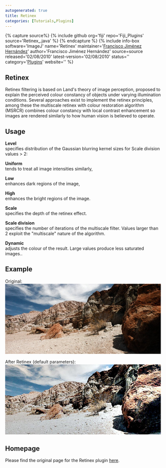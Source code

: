 ```yaml
---
autogenerated: true
title: Retinex
categories: [Tutorials,Plugins]
---
```



{% capture source%}
{% include github org='fiji' repo='Fiji\_Plugins' source='Retinex\_.java' %}
{% endcapture %}
{% include info-box software='ImageJ' name='Retinex' maintainer='[Francisco Jiménez Hernández](mailto:jimenezf_at_fi.uaemex.mx)' author='Francisco Jiménez Hernández' source=source released='02/08/2010' latest-version='02/08/2010' status='' category='[Plugins](/plugin-index)' website='' %}

## Retinex

Retinex filtering is based on Land's theory of image perception, proposed to explain the perceived colour constancy of objects under varying illumination conditions. Several approaches exist to implement the retinex principles, among these the multiscale retinex with colour restoration algorithm (MSRCR) combines colour constancy with local contrast enhancement so images are rendered similarly to how human vision is believed to operate.

## Usage

**Level**  
specifies distribution of the Gaussian blurring kernel sizes for Scale division values &gt; 2:

**Uniform**  
tends to treat all image intensities similarly,

**Low**  
enhances dark regions of the image,

**High**  
enhances the bright regions of the image.  

<!-- -->

**Scale**  
specifies the depth of the retinex effect.

<!-- -->

**Scale division**  
specifies the number of iterations of the multiscale filter. Values larger than 2 exploit the "multiscale" nature of the algorithm.

<!-- -->

**Dynamic**  
adjusts the colour of the result. Large values produce less saturated images..

## Example

Original: ![](/media/photo1.jpg)

After Retinex (default parameters): ![](/media/photo1-retinex.jpg)

## Homepage

Please find the original page for the Retinex plugin [here](http://www.mecourse.com/landinig/software/retinex/retinex.html).

 
